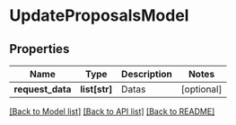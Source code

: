 # UpdateProposalsModel

## Properties
Name | Type | Description | Notes
------------ | ------------- | ------------- | -------------
**request_data** | **list[str]** | Datas | [optional] 

[[Back to Model list]](../README.md#documentation-for-models) [[Back to API list]](../README.md#documentation-for-api-endpoints) [[Back to README]](../README.md)

